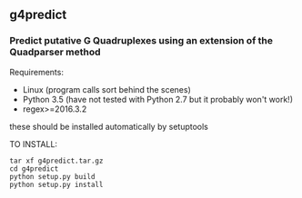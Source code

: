 ## g4predict

### Predict putative G Quadruplexes using an extension of the Quadparser method

Requirements:

* Linux (program calls sort behind the scenes)
* Python 3.5 (have not tested with Python 2.7 but it probably won't work!)
* regex>=2016.3.2

these should be installed automatically by setuptools

TO INSTALL:

    tar xf g4predict.tar.gz
    cd g4predict
    python setup.py build
    python setup.py install
